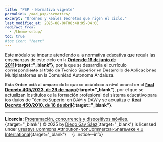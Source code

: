 ```yaml
---
title: "PSP - Normativa vigente"
permalink: /mod_psp/normativa/
excerpt: "Órdenes y Reales Decretos que rigen el ciclo."
last_modified_at: 2025-08-08T08:48:05-04:00
redirect_from:
  - /theme-setup/
toc: true
#toc_icon: "heart"  
---
```


Este módulo se imparte atendiendo a la normativa educativa que regula las enseñanzas de este ciclo en la **[Orden de 16 de junio de 2011](https://www.juntadeandalucia.es/boja/2011/142/20){:target="_blank"}**, por la que se desarrolla el currículo correspondiente al título de Técnico Superior en Desarrollo de Aplicaciones Multiplataforma en la Comunidad Autónoma Andaluza.

Esta Orden está al amparo de lo que se establece a nivel estatal en el **[Real Decreto 405/2023, de 29 de mayo](https://www.boe.es/eli/es/rd/2023/05/29/405){:target="_blank"}**, por el que se actualizan los títulos de la formación profesional del sistema educativo para los títulos de Técnico Superior en DAM y DAW y se actualiza el **[Real Decreto 450/2010, de 16 de abril](https://www.boe.es/eli/es/rd/2010/04/16/450){:target="_blank"}**. 

---

**Licencia:** [Programación, concurrencia y dispositivos móviles.](https://dgaysae.github.io/){:target="_blank"} © 2025 by [Diego Gay Sáez](https://dgaysae.github.io/){:target="_blank"} is licensed under [Creative Commons Attribution-NonCommercial-ShareAlike 4.0 International](https://creativecommons.org/licenses/by-nc-sa/4.0/){:target="_blank"} <img src="https://mirrors.creativecommons.org/presskit/icons/cc.svg" alt="" style="max-width: 1em;max-height:1em;margin-left: .2em;"><img src="https://mirrors.creativecommons.org/presskit/icons/by.svg" alt="" style="max-width: 1em;max-height:1em;margin-left: .2em;"><img src="https://mirrors.creativecommons.org/presskit/icons/nc.svg" alt="" style="max-width: 1em;max-height:1em;margin-left: .2em;"><img src="https://mirrors.creativecommons.org/presskit/icons/sa.svg" alt="" style="max-width: 1em;max-height:1em;margin-left: .2em;">
{: .notice--info}
